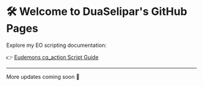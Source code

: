 # 🛠️ Welcome to DuaSelipar's GitHub Pages

Explore my EO scripting documentation:

👉 [Eudemons cq_action Script Guide](https://duaselipar.github.io/eudemons-cq_action-guide/)

---

More updates coming soon 🚀
